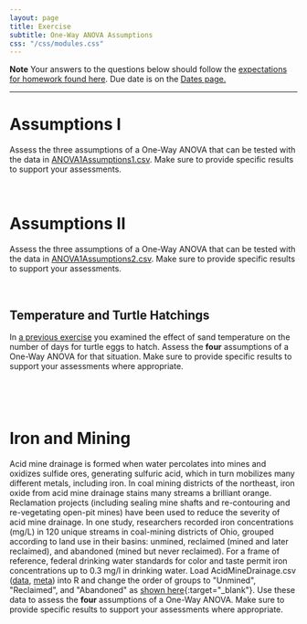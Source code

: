 ```yaml
---
layout: page
title: Exercise
subtitle: One-Way ANOVA Assumptions
css: "/css/modules.css"
---
```


<div class="alert alert-warning">
  <strong>Note</strong> Your answers to the questions below should follow the <a href="../resources/hwformat" target="_blank">expectations for homework found here</a>. Due date is on the <a href="../../resources/Dates-Current" target="_blank">Dates page.</a>
</div>

----

# Assumptions I
Assess the three assumptions of a One-Way ANOVA that can be tested with the data in [ANOVA1Assumptions1.csv](http://derekogle.com/NCMTH207/modules/ce/data/ANOVA1Assumptions1.csv). Make sure to provide specific results to support your assessments.

&nbsp;

# Assumptions II
Assess the three assumptions of a One-Way ANOVA that can be tested with the data in [ANOVA1Assumptions2.csv](http://derekogle.com/NCMTH207/modules/ce/data/ANOVA1Assumptions2.csv). Make sure to provide specific results to support your assessments.

&nbsp;

## Temperature and Turtle Hatchings
In [a previous exercise](ANOVA1MultipleComparisons_CE1.html#temperature-and-turtle-hatchings) you examined the effect of sand temperature on the number of days for turtle eggs to hatch. Assess the **four** assumptions of a One-Way ANOVA for that situation. Make sure to provide specific results to support your assessments where appropriate.

&nbsp;

&nbsp;

# Iron and Mining
Acid mine drainage is formed when water percolates into mines and oxidizes sulfide ores, generating sulfuric acid, which in turn mobilizes many different metals, including iron. In coal mining districts of the northeast, iron oxide from acid mine drainage stains many streams a brilliant orange. Reclamation projects (including sealing mine shafts and re-contouring and re-vegetating open-pit mines) have been used to reduce the severity of acid mine drainage. In one study, researchers recorded iron concentrations (mg/L) in 120 unique streams in coal-mining districts of Ohio, grouped according to land use in their basins: unmined, reclaimed (mined and later reclaimed), and abandoned (mined but never reclaimed). For a frame of reference, federal drinking water standards for color and taste permit iron concentrations up to 0.3 mg/l in drinking water. Load AcidMineDrainage.csv ([data](https://raw.githubusercontent.com/droglenc/NCData/master/AcidMineDrainage.csv), [meta](https://raw.githubusercontent.com/droglenc/NCData/master/AcidMineDrainage_meta.txt)) into R and change the order of groups to "Unmined", "Reclaimed", and "Abandoned" as [shown here](../resources/R_HowTo_Factor.html#change-order-of-levels){:target="_blank"}. Use these data to assess the **four** assumptions of a One-Way ANOVA. Make sure to provide specific results to support your assessments where appropriate.
